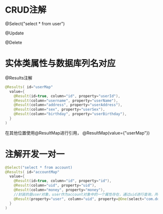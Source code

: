 # CRUD注解
@Select("select * from user")

@Update

@Delete

# 实体类属性与数据库列名对应
@Results注解

```java
@Results( id="userMap"
  value={
    @Result(id=true, column="id", property="userId"),
    @Result(column="username", property="userName"),
    @Result(column="address", property="userAddress"),
    @Result(column="sex", property="userSex"),
    @Result(column="birthday", property="userBirthday"),
  }
)
```

在其他位置使用@ResultMap进行引用， @ResultMap(value={"userMap"})

# 注解开发一对一

```java
@Select("select * from account)
@Results( id="accountMap"
  value={
    @Result(id=true, column="id", property="id"),
    @Result(column="uid", property="uid"),
    @Result(column="money", property="money"),
    //封装的是user对象，user作为account对象中的一个属性存在，通过uid进行查询，所以column中填写uid
    @Result(property="user", column="uid", property=@One(select="com.dong.dao.IUserDao.findById",fetchType=FetchType.EAGER))
  }
)
```

